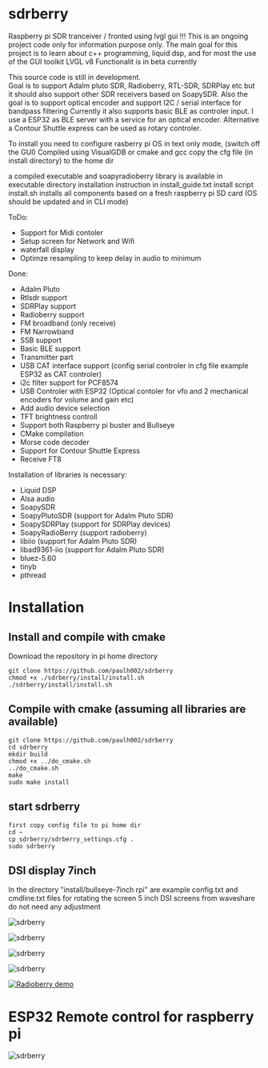 # sdrberry
Raspberry pi SDR tranceiver / fronted using lvgl gui
!!! This is an ongoing project code only for information purpose only. 
The main goal for this project is to learn about c++ programming, liquid dsp, and for most the use of the GUI toolkit LVGL v8
Functionalit is in beta currently

This source code is still in development.  
Goal is to support Adalm pluto SDR, Radioberry, RTL-SDR, SDRPlay etc but it should also support other SDR receivers based on SoapySDR.
Also the goal is to support optical encoder and support I2C / serial interface for bandpass filtering
Currently it also supports basic BLE as controler input. I use a ESP32 as BLE server with a service for an optical encoder.
Alternative a Contour Shuttle express can be used as rotary controler. 

To install you need to configure rasberry pi OS in text only mode, (switch off the GUI)
Compiled using VisualGDB or cmake and gcc
copy the cfg file (in install directory) to the home dir

a compiled executable and soapyradioberry library is available in executable directory
installation instruction in install_guide.txt
install script install.sh installs all components based on a fresh raspberry pi SD card (OS should be updated and in CLI mode)

ToDo:
- Support for Midi contoler
- Setup screen for Network and Wifi
- waterfall display
- Optimze resampling to keep delay in audio to minimum

Done:
- Adalm Pluto
- Rtlsdr support
- SDRPlay support
- Radioberry support
- FM broadband (only receive)
- FM Narrowband
- SSB support
- Basic BLE support
- Transmitter part
- USB CAT interface support (config serial controler in cfg file example ESP32 as CAT controler)
- i2c filter support for PCF8574
- USB Controler with ESP32 (Optical contoler for vfo and 2 mechanical encoders for volume and gain etc)
- Add audio device selection
- TFT brightness controll
- Support both Raspberry pi buster and Bullseye
- CMake compilation
- Morse code decoder
- Support for Contour Shuttle Express
- Receive FT8

Installation of libraries is necessary:
- Liquid DSP
- Alsa audio
- SoapySDR
- SoapyPlutoSDR (support for Adalm Pluto SDR)
- SoapySDRPlay (support for SDRPlay devices)
- SoapyRadioBerry (support radioberry)
- libiio (support for Adalm Pluto SDR)
- libad9361-iio (support for Adalm Pluto SDR)
- bluez-5.60
- tinyb
- pthread

# Installation


## Install and compile with cmake
Download the repository in pi home directory  
```
git clone https://github.com/paulh002/sdrberry  
chmod +x ./sdrberry/install/install.sh
./sdrberry/install/install.sh
```
## Compile with cmake (assuming all libraries are available)
```
git clone https://github.com/paulh002/sdrberry  
cd sdrberry  
mkdir build  
chmod +x ../do_cmake.sh  
../do_cmake.sh  
make
sudo make install  
```
## start sdrberry  
```
first copy config file to pi home dir  
cd ~  
cp sdrberry/sdrberry_settings.cfg .  
sudo sdrberry  
```

## DSI display 7inch  
In the directory "install/bullseye-7inch rpi" are example config.txt and cmdline.txt files for rotating the screen
5 inch DSI screens from waveshare do not need any adjustment

![sdrberry](https://github.com/paulh002/sdrberry/blob/master/contour.jpg)

![sdrberry](https://github.com/paulh002/sdrberry/blob/master/IMG_20220203_ft8.jpg)

![sdrberry](https://github.com/paulh002/sdrberry/blob/master/IMG_20211215_200645.jpg)

![sdrberry](https://github.com/paulh002/sdrberry/blob/master/IMG_20210909_183113.jpg)

[![Radioberry demo](https://img.youtube.com/vi/BMJiv3YGv-k/0.jpg)](https://youtu.be/PQ_Np5SfcxA)

# ESP32 Remote control for raspberry pi
![sdrberry](https://github.com/paulh002/sdrberry/blob/master/IMG_20210903_133827.jpg)